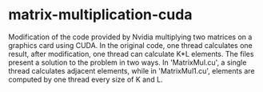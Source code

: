 # matrix-multiplication-cuda

Modification of the code provided by Nvidia multiplying two matrices on a graphics card using CUDA. In the original code, one thread calculates one result, after modification, one thread can calculate K*L elements.
The files present a solution to the problem in two ways. In 'MatrixMul.cu', a single thread calculates adjacent elements, while in 'MatrixMul1.cu', elements are computed by one thread every size of K and L.
